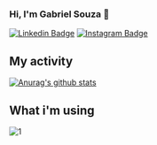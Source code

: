 ### Hi, I'm Gabriel Souza 👋

[![Linkedin Badge](https://img.shields.io/badge/-LinkedIn-blue?style=flat-square&logo=Linkedin&logoColor=white&link=https://www.linkedin.com/in/devgabrielsouza/)](https://www.linkedin.com/in/devgabrielsouza/)
[![Instagram Badge](https://img.shields.io/badge/-Instagram-purple?style=flat-square&logo=Instagram&logoColor=white&link=https://www.instagram.com/devgabrielsouza/)](https://www.instagram.com/devgabrielsouza/)

## My activity
[![Anurag's github stats](https://github-readme-stats.vercel.app/api?username=devgabrielsouza&theme=blue-green)](https://github.com/devgabrielsouza/github-readme-stats)

## What i'm using
![1](https://github-readme-stats.vercel.app/api/top-langs/?username=devgabrielsouza&theme=blue-green)
